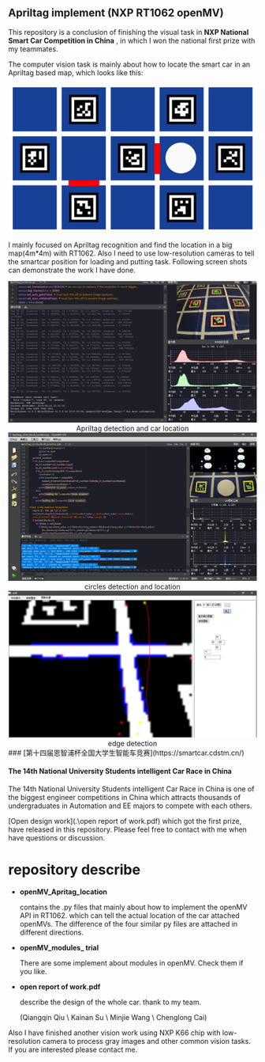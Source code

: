 ## Apriltag implement (NXP RT1062 openMV)

This repository is a conclusion of finishing the visual task in **NXP National Smart Car Competition in China** , in which I won the national first prize with my teammates.

The computer vision task is mainly about how to locate the smart car in an Apriltag based map, which looks like this:

<img src=".\map_of_the_competition.png" />

I mainly focused on Apriltag recognition and find the location in a big map(4m*4m) with RT1062. Also I need to use low-resolution cameras to tell the smartcar position for loading and putting task. Following screen shots can demonstrate the work I have done.

<img src=".\apriltag_task.png"  />

<div align = center>Apriltag detection and car location</div>
<img src=".\circle_reco.png" />

<div align = center> circles detection and location</div>
<img src=".\edge_dete.png" />

<center>edge detection</center>
### [第十四届恩智浦杯全国大学生智能车竞赛](https://smartcar.cdstm.cn/)

#### The 14th National University  Students intelligent Car Race in China

The 14th National University  Students intelligent Car Race in China is one of the biggest engineer competitions in China which attracts thousands of undergraduates in Automation and EE majors to compete with each others.

[Open design work](.\open report of work.pdf)  which got the first prize, have released in this repository. Please feel free to contact with me when have questions or discussion.



# repository describe

* **openMV_Apritag_location** 

  contains the .py files that mainly about how to implement the openMV API in RT1062. which can tell the actual location of the car attached openMVs.  The difference of the four similar py files are attached in different directions.

* **openMV_modules_ trial**

  There are some implement about modules in openMV. Check them if you like.

* **open report of work.pdf**

  describe the design of the whole car. thank to my team.

  (Qiangqin Qiu \ Kainan Su \ Minjie Wang \ Chenglong Cai)

Also I have finished another vision work using NXP K66 chip with low-resolution camera to process gray images and other common vision tasks. If you are interested please contact me.

